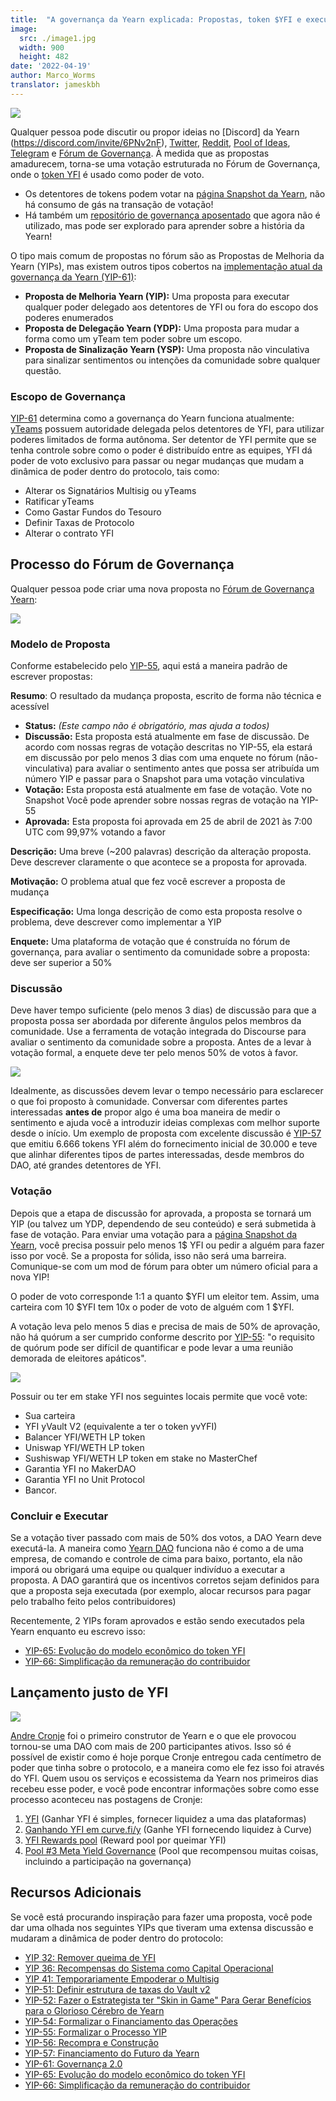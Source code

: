 ```yaml
---
title:  "A governança da Yearn explicada: Propostas, token $YFI e execução"
image:
  src: ./image1.jpg
  width: 900
  height: 482
date: '2022-04-19'
author: Marco_Worms
translator: jameskbh 
---
```


![](./image1.jpg?w=900&h=482)

Qualquer pessoa pode discutir ou propor ideias no [Discord] da Yearn (https://discord.com/invite/6PNv2nF), [Twitter](https://twitter.com/iearnfinance), [Reddit](https://www.reddit.com/r/yearn_finance), [Pool of Ideas](https://yearnfinance.notion.site/yearnfinance/Pool-of-Ideas-d75383ade9154d8bb6163388c6c2b39b), [Telegram](https://t.me/yearnfinance/) e [Fórum de Governança](https://gov.yearn.finance/). À medida que as propostas amadurecem, torna-se uma votação estruturada no Fórum de Governança, onde o [token YFI](https://www.coingecko.com/en/coins/yearn-finance) é usado como poder de voto.

- Os detentores de tokens podem votar na [página Snapshot da Yearn](https://yearn.snapshot.page/#/), não há consumo de gás na transação de votação!
- Há também um [repositório de governança aposentado](https://docs.yearn.finance/contributing/governance/proposal-repository) que agora não é utilizado, mas pode ser explorado para aprender sobre a história da Yearn!

O tipo mais comum de propostas no fórum são as Propostas de Melhoria da Yearn (YIPs), mas existem outros tipos cobertos na [implementação atual da governança da Yearn (YIP-61)](https://gov.yearn.finance/t/yip-61-governance-2-0/10460):

- **Proposta de Melhoria Yearn (YIP):** Uma proposta para executar qualquer poder delegado aos detentores de YFI ou fora do escopo dos poderes enumerados
- **Proposta de Delegação Yearn (YDP):** Uma proposta para mudar a forma como um yTeam tem poder sobre um escopo.
- **Proposta de Sinalização Yearn (YSP):** Uma proposta não vinculativa para sinalizar sentimentos ou intenções da comunidade sobre qualquer questão.

### Escopo de Governança

[YIP-61](https://gov.yearn.finance/t/yip-61-governance-2-0/10460) determina como a governança do Yearn funciona atualmente: [yTeams](https://gov.yearn.finance/t/yip-61-governance-2-0/10460#yteams-9) possuem autoridade delegada pelos detentores de YFI, para utilizar poderes limitados de forma autônoma. Ser detentor de YFI permite que se tenha controle sobre como o poder é distribuído entre as equipes, YFI dá poder de voto exclusivo para passar ou negar mudanças que mudam a dinâmica de poder dentro do protocolo, tais como:

- Alterar os Signatários Multisig ou yTeams
- Ratificar yTeams
- Como Gastar Fundos do Tesouro
- Definir Taxas de Protocolo
- Alterar o contrato YFI

## Processo do Fórum de Governança 

Qualquer pessoa pode criar uma nova proposta no [Fórum de Governança Yearn](https://gov.yearn.finance/):

![](./image2.jpg?w=900&h=486)

### Modelo de Proposta

Conforme estabelecido pelo [YIP-55](https://gov.yearn.finance/t/yip-55-formalize-the-yip-process/7959), aqui está a maneira padrão de escrever propostas:

**Resumo**:
O resultado da mudança proposta, escrito de forma não técnica e acessível

- **Status:** *(Este campo não é obrigatório, mas ajuda a todos)*
- **Discussão:** Esta proposta está atualmente em fase de discussão. De acordo com nossas regras de votação descritas no YIP-55, ela estará em discussão por pelo menos 3 dias com uma enquete no fórum (não-vinculativa) para avaliar o sentimento antes que possa ser atribuída um número YIP e passar para o Snapshot para uma votação vinculativa
- **Votação:** Esta proposta está atualmente em fase de votação. Vote no Snapshot Você pode aprender sobre nossas regras de votação na YIP-55
- **Aprovada:** Esta proposta foi aprovada em 25 de abril de 2021 às 7:00 UTC com 99,97% votando a favor

**Descrição:**
Uma breve (~200 palavras) descrição da alteração proposta. Deve descrever claramente o que acontece se a proposta for aprovada.

**Motivação:**
O problema atual que fez você escrever a proposta de mudança

**Especificação:**
Uma longa descrição de como esta proposta resolve o problema, deve descrever como implementar a YIP

**Enquete:**
Uma plataforma de votação que é construída no fórum de governança, para avaliar o sentimento da comunidade sobre a proposta: deve ser superior a 50%

### Discussão

Deve haver tempo suficiente (pelo menos 3 dias) de discussão para que a proposta possa ser abordada por diferente ângulos pelos membros da comunidade. Use a ferramenta de votação integrada do Discourse para avaliar o sentimento da comunidade sobre a proposta. Antes de a levar à votação formal, a enquete deve ter pelo menos 50% de votos à favor.

![](./image3.jpg?w=900&h=351)

Idealmente, as discussões devem levar o tempo necessário para esclarecer o que foi proposto à comunidade. Conversar com diferentes partes interessadas **antes de** propor algo é uma boa maneira de medir o sentimento e ajuda você a introduzir ideias complexas com melhor suporte desde o início. Um exemplo de proposta com excelente discussão é [YIP-57](https://gov.yearn.finance/t/yip-57-funding-yearns-future/9319) que emitiu 6.666 tokens YFI além do fornecimento inicial de 30.000 e teve que alinhar diferentes tipos de partes interessadas, desde membros do DAO, até grandes detentores de YFI.

### Votação

Depois que a etapa de discussão for aprovada, a proposta se tornará um YIP (ou talvez um YDP, dependendo de seu conteúdo) e será submetida à fase de votação. Para enviar uma votação para a [página Snapshot da Yearn](https://yearn.snapshot.page/#/), você precisa possuir pelo menos 1$ YFI ou pedir a alguém para fazer isso por você. Se a proposta for sólida, isso não será uma barreira. Comunique-se com um mod de fórum para obter um número oficial para a nova YIP!

O poder de voto corresponde 1:1 a quanto $YFI um eleitor tem. Assim, uma carteira com 10 $YFI tem 10x o poder de voto de alguém com 1 $YFI.

A votação leva pelo menos 5 dias e precisa de mais de 50% de aprovação, não há quórum a ser cumprido conforme descrito por [YIP-55](https://gov.yearn.finance/t/yip-55-formalize-the-yip-process/7959): "o requisito de quórum pode ser difícil de quantificar e pode levar a uma reunião demorada de eleitores apáticos".

![](./image4.jpg?w=900&h=543)

Possuir ou ter em stake YFI nos seguintes locais permite que você vote:
- Sua carteira
- YFI yVault V2 (equivalente a ter o token yvYFI)
- Balancer YFI/WETH LP token
- Uniswap YFI/WETH LP token
- Sushiswap YFI/WETH LP token em stake no MasterChef
- Garantia YFI no MakerDAO
- Garantia YFI no Unit Protocol
- Bancor.

### Concluir e Executar

Se a votação tiver passado com mais de 50% dos votos, a DAO Yearn deve executá-la. A maneira como [Yearn DAO](https://yearnfinance.notion.site/yearnfinance/Welcome-to-Yearn-Finance-26d6c4210e3e405c9f02f84ba567a249) funciona não é  como a de uma empresa, de comando e controle de cima para baixo, portanto, ela não imporá ou obrigará uma equipe ou qualquer indivíduo a executar a proposta. A DAO garantirá que os incentivos corretos sejam definidos para que a proposta seja executada (por exemplo, alocar recursos para pagar pelo trabalho feito pelos contribuidores)

Recentemente, 2 YIPs foram aprovados e estão sendo executados pela Yearn enquanto eu escrevo isso:

- [YIP-65: Evolução do modelo econômico do token YFI](https://gov.yearn.finance/t/yip-65-evolving-yfi-tokenomics/11994)
- [YIP-66: Simplificação da remuneração do contribuidor](https://gov.yearn.finance/t/yip-66-streamlining-contributor-compensation/12247)

## Lançamento justo de YFI

![](./image5.jpg?w=900&h=228)

[Andre Cronje](https://medium.com/@andrecronje) foi o primeiro construtor de Yearn e o que ele provocou tornou-se uma DAO com mais de 200 participantes ativos. Isso só é possível de existir como é hoje porque Cronje entregou cada centímetro de poder que tinha sobre o protocolo, e a maneira como ele fez isso foi através do YFI. Quem usou os serviços e ecossistema da Yearn nos primeiros dias recebeu esse poder, e você pode encontrar informações sobre como esse processo aconteceu nas postagens de Cronje:

1) [YFI](https://medium.com/iearn/yfi-df84573db81) (Ganhar YFI é simples, fornecer liquidez a uma das plataformas)
2) [Ganhando YFI em curve.fi/y](https://medium.com/iearn/earning-yfi-y-curve-fi-53b5fd347f0f) (Ganhe YFI fornecendo liquidez à Curve)
3) [YFI Rewards pool](https://medium.com/iearn/yfi-rewards-pool-810ef9256ec6) (Reward pool por queimar YFI)
4) [Pool #3 Meta Yield Governance](https://medium.com/iearn/pool-3-meta-yield-governance-58f68e6d2f19) (Pool que recompensou muitas coisas, incluindo a participação na governança)

## Recursos Adicionais

Se você está procurando inspiração para fazer uma proposta, você pode dar uma olhada nos seguintes YIPs que tiveram uma extensa discussão e mudaram a dinâmica de poder dentro do protocolo:

- [YIP 32: Remover queima de YFI](https://gov.yearn.finance/t/yip-32-remove-yfi-burning/1907)
- [YIP 36: Recompensas do Sistema como Capital Operacional](https://gov.yearn.finance/t/yip-36-system-rewards-as-operational-capital/2311)
- [YIP 41: Temporariamente Empoderar o Multisig](https://gov.yearn.finance/t/yip-41-temporarily-empower-multisig/3630/2)
- [YIP-51: Definir estrutura de taxas do Vault v2](https://gov.yearn.finance/t/yip-51-set-vault-v2-fee-structure/7752)
- [YIP-52: Fazer o Estrategista ter "Skin in Game" Para Gerar Benefícios para o Glorioso Cérebro de Yearn](https://gov.yearn.finance/t/yip-52-make-strategist-skin-in-game-partner-for-make-benefit-of-glorious-brain-of-yearn/7856)
- [YIP-54: Formalizar o Financiamento das Operações](https://gov.yearn.finance/t/yip-54-formalize-operations-funding/7956)
- [YIP-55: Formalizar o Processo YIP](https://gov.yearn.finance/t/yip-55-formalize-the-yip-process/7959)
- [YIP-56: Recompra e Construção](https://gov.yearn.finance/t/yip-56-buyback-and-build/8929)
- [YIP-57: Financiamento do Futuro da Yearn](https://gov.yearn.finance/t/yip-57-funding-yearns-future/9319)
- [YIP-61: Governança 2.0](https://gov.yearn.finance/t/yip-61-governance-2-0/10460)
- [YIP-65: Evolução do modelo econômico do token YFI](https://gov.yearn.finance/t/yip-65-evolving-yfi-tokenomics/11994)
- [YIP-66: Simplificação da remuneração do contribuidor](https://gov.yearn.finance/t/yip-66-streamlining-contributor-compensation/12247)
